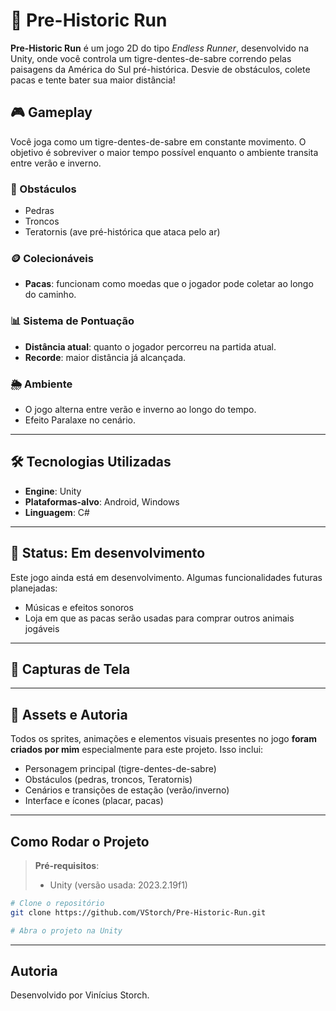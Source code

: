 # 🦴 Pre-Historic Run

**Pre-Historic Run** é um jogo 2D do tipo *Endless Runner*, desenvolvido na Unity, onde você controla um tigre-dentes-de-sabre correndo pelas paisagens da América do Sul pré-histórica. Desvie de obstáculos, colete pacas e tente bater sua maior distância!

## 🎮 Gameplay

Você joga como um tigre-dentes-de-sabre em constante movimento. O objetivo é sobreviver o maior tempo possível enquanto o ambiente transita entre verão e inverno.

### 🧱 Obstáculos
- Pedras
- Troncos
- Teratornis (ave pré-histórica que ataca pelo ar)

### 🪙 Colecionáveis
- **Pacas**: funcionam como moedas que o jogador pode coletar ao longo do caminho.

### 📊 Sistema de Pontuação
- **Distância atual**: quanto o jogador percorreu na partida atual.
- **Recorde**: maior distância já alcançada.

### 🌦️ Ambiente
- O jogo alterna entre verão e inverno ao longo do tempo.
- Efeito Paralaxe no cenário.
---

## 🛠️ Tecnologias Utilizadas

- **Engine**: Unity
- **Plataformas-alvo**: Android, Windows
- **Linguagem**: C#

---

## 🚧 Status: Em desenvolvimento

Este jogo ainda está em desenvolvimento. Algumas funcionalidades futuras planejadas:

- Músicas e efeitos sonoros
- Loja em que as pacas serão usadas para comprar outros animais jogáveis

---

## 📸 Capturas de Tela


---

## 🎨 Assets e Autoria

Todos os sprites, animações e elementos visuais presentes no jogo **foram criados por mim** especialmente para este projeto. Isso inclui:

- Personagem principal (tigre-dentes-de-sabre)
- Obstáculos (pedras, troncos, Teratornis)
- Cenários e transições de estação (verão/inverno)
- Interface e ícones (placar, pacas)

---

## Como Rodar o Projeto

> **Pré-requisitos**:
> - Unity (versão usada: 2023.2.19f1)

```bash
# Clone o repositório
git clone https://github.com/VStorch/Pre-Historic-Run.git

# Abra o projeto na Unity

```

---

## Autoria

Desenvolvido por Vinícius Storch.